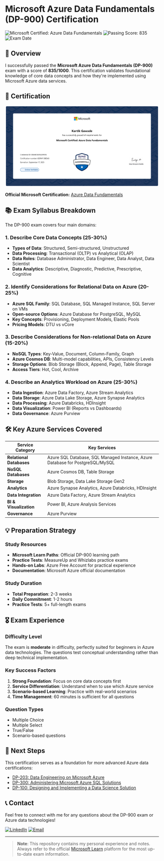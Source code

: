 # Microsoft Azure Data Fundamentals (DP-900) Certification

![Microsoft Certified: Azure Data Fundamentals](https://img.shields.io/badge/Microsoft-Azure_Data_Fundamentals-0078D4?style=for-the-badge&logo=microsoft&logoColor=white)
![Passing Score: 835](https://img.shields.io/badge/Score-835/1000-brightgreen?style=for-the-badge)
![Exam Date](https://img.shields.io/badge/Exam-2024-blue?style=for-the-badge)

## 🎯 Overview

I successfully passed the **Microsoft Azure Data Fundamentals (DP-900)** exam with a score of **835/1000**. This certification validates foundational knowledge of core data concepts and how they're implemented using Microsoft Azure data services.

## 📜 Certification

![DP-900 Certificate](./certificate.png)

**Official Microsoft Certification:** [Azure Data Fundamentals](https://learn.microsoft.com/api/credentials/share/en-us/KartikGawade-7557/DDA0F261F62095FB?sharingId=56FAD36EE2B64351)

## 📚 Exam Syllabus Breakdown

The DP-900 exam covers four main domains:

### 1. Describe Core Data Concepts (25-30%)
- **Types of Data**: Structured, Semi-structured, Unstructured
- **Data Processing**: Transactional (OLTP) vs Analytical (OLAP)
- **Data Roles**: Database Administrator, Data Engineer, Data Analyst, Data Scientist
- **Data Analytics**: Descriptive, Diagnostic, Predictive, Prescriptive, Cognitive

### 2. Identify Considerations for Relational Data on Azure (20-25%)
- **Azure SQL Family**: SQL Database, SQL Managed Instance, SQL Server on VMs
- **Open-source Options**: Azure Database for PostgreSQL, MySQL
- **Key Concepts**: Provisioning, Deployment Models, Elastic Pools
- **Pricing Models**: DTU vs vCore

### 3. Describe Considerations for Non-relational Data on Azure (15-20%)
- **NoSQL Types**: Key-Value, Document, Column-Family, Graph
- **Azure Cosmos DB**: Multi-model capabilities, APIs, Consistency Levels
- **Storage Options**: Blob Storage (Block, Append, Page), Table Storage
- **Access Tiers**: Hot, Cool, Archive

### 4. Describe an Analytics Workload on Azure (25-30%)
- **Data Ingestion**: Azure Data Factory, Azure Stream Analytics
- **Data Storage**: Azure Data Lake Storage, Azure Synapse Analytics
- **Data Processing**: Azure Databricks, HDInsight
- **Data Visualization**: Power BI (Reports vs Dashboards)
- **Data Governance**: Azure Purview

## 🛠️ Key Azure Services Covered

| Service Category | Key Services |
|------------------|--------------|
| **Relational Databases** | Azure SQL Database, SQL Managed Instance, Azure Database for PostgreSQL/MySQL |
| **NoSQL Databases** | Azure Cosmos DB, Table Storage |
| **Storage** | Blob Storage, Data Lake Storage Gen2 |
| **Analytics** | Azure Synapse Analytics, Azure Databricks, HDInsight |
| **Data Integration** | Azure Data Factory, Azure Stream Analytics |
| **BI & Visualization** | Power BI, Azure Analysis Services |
| **Governance** | Azure Purview |

## 💡 Preparation Strategy

### Study Resources
- **Microsoft Learn Paths**: Official DP-900 learning path
- **Practice Tests**: MeasureUp and Whizlabs practice exams
- **Hands-on Labs**: Azure Free Account for practical experience
- **Documentation**: Microsoft Azure official documentation

### Study Duration
- **Total Preparation**: 2-3 weeks
- **Daily Commitment**: 1-2 hours
- **Practice Tests**: 5+ full-length exams

## 🎖️ Exam Experience

### Difficulty Level
The exam is **moderate** in difficulty, perfectly suited for beginners in Azure data technologies. The questions test conceptual understanding rather than deep technical implementation.

### Key Success Factors
1. **Strong Foundation**: Focus on core data concepts first
2. **Service Differentiation**: Understand when to use which Azure service
3. **Scenario-based Learning**: Practice with real-world scenarios
4. **Time Management**: 60 minutes is sufficient for all questions

### Question Types
- Multiple Choice
- Multiple Select
- True/False
- Scenario-based questions

## 🚀 Next Steps

This certification serves as a foundation for more advanced Azure data certifications:
- [DP-203: Data Engineering on Microsoft Azure](https://learn.microsoft.com/en-us/credentials/certifications/data-engineer-associate/)
- [DP-300: Administering Microsoft Azure SQL Solutions](https://learn.microsoft.com/en-us/credentials/certifications/azure-database-administrator-associate/)
- [DP-100: Designing and Implementing a Data Science Solution](https://learn.microsoft.com/en-us/credentials/certifications/azure-data-scientist/)

## 📞 Contact

Feel free to connect with me for any questions about the DP-900 exam or Azure data technologies!

[![LinkedIn](https://img.shields.io/badge/LinkedIn-Connect-blue?style=flat&logo=linkedin)]([Your-LinkedIn-URL](https://www.linkedin.com/in/kartikgawade?lipi=urn%3Ali%3Apage%3Ad_flagship3_profile_view_base_contact_details%3BjkwcnCmTRci2UZyJcI6rqg%3D%3D))
[![Email](https://img.shields.io/badge/Email-Contact%20Me-red?style=flat&logo=gmail)](mailto:kartikgawadeds17@gmail.com)

---

> **Note**: This repository contains my personal experience and notes. Always refer to the official [Microsoft Learn](https://learn.microsoft.com/) platform for the most up-to-date exam information.
